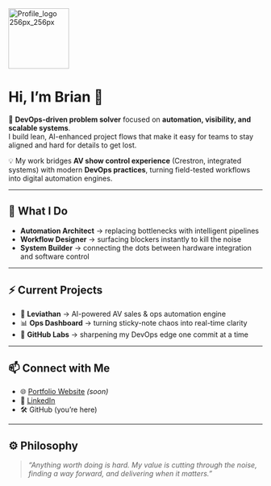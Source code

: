 <img src="logo.png" alt="Profile_logo 256px_256px" width="120"/>



# Hi, I’m Brian 👋  

🚀 **DevOps-driven problem solver** focused on **automation, visibility, and scalable systems**.  
I build lean, AI-enhanced project flows that make it easy for teams to stay aligned and hard for details to get lost.  

💡 My work bridges **AV show control experience** (Crestron, integrated systems) with modern **DevOps practices**, turning field-tested workflows into digital automation engines.  

---

## 🔧 What I Do  
- **Automation Architect** → replacing bottlenecks with intelligent pipelines  
- **Workflow Designer** → surfacing blockers instantly to kill the noise
- **System Builder** → connecting the dots between hardware integration and software control  

---

## ⚡ Current Projects  
- 🦑 **Leviathan** → AI-powered AV sales & ops automation engine  
- 📊 **Ops Dashboard** → turning sticky-note chaos into real-time clarity  
- 🧩 **GitHub Labs** → sharpening my DevOps edge one commit at a time  

---

## 📫 Connect with Me  
- 🌐 [Portfolio Website](https://brianblack.ai) _(soon)_  
- 💼 [LinkedIn](https://www.linkedin.com/in/brian-black-tpm)  
- 🛠️ GitHub (you’re here)  

---

## ⚙️ Philosophy  
> *“Anything worth doing is hard. My value is cutting through the noise, finding a way forward, and delivering when it matters.”*  

